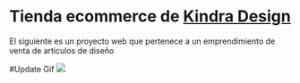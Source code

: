 # Tienda ecommerce de [Kindra Design](https://www.instagram.com/kindradesign/)
El siguiente es un proyecto web que pertenece a un emprendimiento de venta de articulos de diseño


#Update Gif
![](https://github.com/ValentinaVaccarezza/KindraDesignEcommerce/blob/master/src/componentes/media/kindra.gif)

